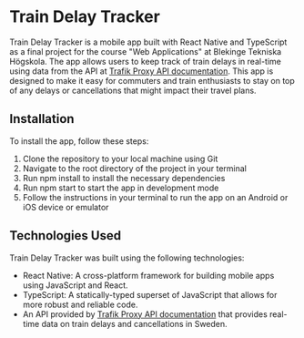 # Train Delay Tracker

Train Delay Tracker is a mobile app built with React Native and TypeScript as a final project for the course "Web Applications" at Blekinge Tekniska Högskola. The app allows users to keep track of train delays in real-time using data from the API at [Trafik Proxy API documentation](https://trafik.emilfolino.se). This app is designed to make it easy for commuters and train enthusiasts to stay on top of any delays or cancellations that might impact their travel plans.

## Installation

To install the app, follow these steps:

1. Clone the repository to your local machine using Git
2. Navigate to the root directory of the project in your terminal
3. Run npm install to install the necessary dependencies
4. Run npm start to start the app in development mode
5. Follow the instructions in your terminal to run the app on an Android or iOS device or emulator

## Technologies Used

Train Delay Tracker was built using the following technologies:

- React Native: A cross-platform framework for building mobile apps using JavaScript and React.
- TypeScript: A statically-typed superset of JavaScript that allows for more robust and reliable code.
- An API provided by [Trafik Proxy API documentation](https://trafik.emilfolino.se) that provides real-time data on train delays and cancellations in Sweden.

